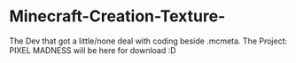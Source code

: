 # Minecraft-Creation-Texture-
The Dev that got a little/none deal with coding beside .mcmeta. The Project: PIXEL MADNESS will be here for download :D
